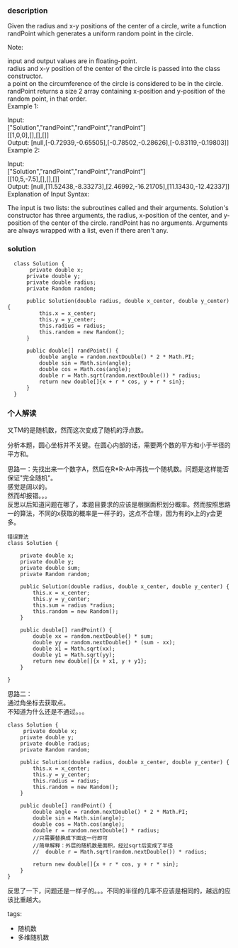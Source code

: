 ### description    
  Given the radius and x-y positions of the center of a circle, write a function randPoint which generates a uniform random point in the circle.  
    
  Note:  
    
  input and output values are in floating-point.  
  radius and x-y position of the center of the circle is passed into the class constructor.  
  a point on the circumference of the circle is considered to be in the circle.  
  randPoint returns a size 2 array containing x-position and y-position of the random point, in that order.  
  Example 1:  
    
  Input:   
  ["Solution","randPoint","randPoint","randPoint"]  
  [[1,0,0],[],[],[]]  
  Output: [null,[-0.72939,-0.65505],[-0.78502,-0.28626],[-0.83119,-0.19803]]  
  Example 2:  
    
  Input:   
  ["Solution","randPoint","randPoint","randPoint"]  
  [[10,5,-7.5],[],[],[]]  
  Output: [null,[11.52438,-8.33273],[2.46992,-16.21705],[11.13430,-12.42337]]  
  Explanation of Input Syntax:  
    
  The input is two lists: the subroutines called and their arguments. Solution's constructor has three arguments, the radius, x-position of the center, and y-position of the center of the circle. randPoint has no arguments. Arguments are always wrapped with a list, even if there aren't any.  
### solution    
```    
  class Solution {  
       private double x;  
      private double y;  
      private double radius;  
      private Random random;  
    
      public Solution(double radius, double x_center, double y_center) {  
          this.x = x_center;  
          this.y = y_center;  
          this.radius = radius;  
          this.random = new Random();  
      }  
    
      public double[] randPoint() {  
          double angle = random.nextDouble() * 2 * Math.PI;  
          double sin = Math.sin(angle);  
          double cos = Math.cos(angle);  
          double r = Math.sqrt(random.nextDouble()) * radius;  
          return new double[]{x + r * cos, y + r * sin};  
      }  
  }  
```    
    
### 个人解读    
  又TM的是随机数，然而这次变成了随机的浮点数。  
    
  分析本题，圆心坐标并不关键。在圆心内部的话，需要两个数的平方和小于半径的平方和。  
    
  思路一：先找出来一个数字A，然后在R*R-A中再找一个随机数。问题是这样能否保证"完全随机"。  
  感觉是阔以的。  
  然而却报错。。。  
  反思以后知道问题在哪了，本题目要求的应该是根据面积划分概率。然而按照思路一的算法，不同的x获取的概率是一样子的，这点不合理，因为有的x上的y会更多。  
    
  ```  
  错误算法  
  class Solution {  
        
      private double x;  
      private double y;  
      private double sum;  
      private Random random;  
        
      public Solution(double radius, double x_center, double y_center) {  
          this.x = x_center;  
          this.y = y_center;  
          this.sum = radius *radius;  
          this.random = new Random();  
      }  
    
      public double[] randPoint() {  
          double xx = random.nextDouble() * sum;  
          double yy = random.nextDouble() * (sum - xx);  
          double x1 = Math.sqrt(xx);  
          double y1 = Math.sqrt(yy);  
          return new double[]{x + x1, y + y1};  
      }  
        
  }  
  ```  
    
  思路二：  
  通过角坐标去获取点。  
  不知道为什么还是不通过。。。  
  ```  
  class Solution {  
       private double x;  
      private double y;  
      private double radius;  
      private Random random;  
    
      public Solution(double radius, double x_center, double y_center) {  
          this.x = x_center;  
          this.y = y_center;  
          this.radius = radius;  
          this.random = new Random();  
      }  
    
      public double[] randPoint() {  
          double angle = random.nextDouble() * 2 * Math.PI;  
          double sin = Math.sin(angle);  
          double cos = Math.cos(angle);  
          double r = random.nextDouble() * radius;  
          //只需要替换成下面这一行即可  
          //简单解释：外层的随机数是面积，经过sqrt后变成了半径  
          //  double r = Math.sqrt(random.nextDouble()) * radius;    
  
          return new double[]{x + r * cos, y + r * sin};  
      }  
  }  
  ```  
  反思了一下，问题还是一样子的。。。不同的半径的几率不应该是相同的，越远的应该比重越大。  
    
    
tags:    
  -  随机数  
  -  多维随机数  
